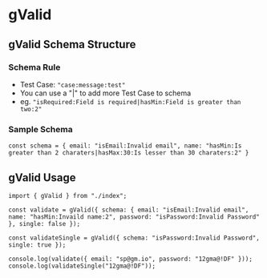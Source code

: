 # gValid

## gValid Schema Structure

### Schema Rule

- Test Case: `"case:message:test"`
- You can use a "|" to add more Test Case to schema
- eg. `"isRequired:Field is required|hasMin:Field is greater than two:2"`

### Sample Schema

`const schema = { email: "isEmail:Invalid email", name: "hasMin:Is greater than 2 charaters|hasMax:30:Is lesser than 30 charaters:2" }`

## gValid Usage

`import { gValid } from "./index";`

`const validate = gValid({ schema: { email: "isEmail:Invalid email", name: "hasMin:Invaild name:2", password: "isPassword:Invalid Password" }, single: false });`

`const validateSingle = gValid({ schema: "isPassword:Invalid Password", single: true });`

`console.log(validate({ email: "sp@gm.io", password: "12gma@!DF" })); console.log(validateSingle("12gma@!DF"));`
